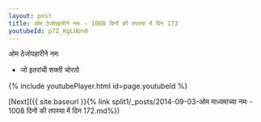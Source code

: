 ```yaml
---
layout: post
title: ओम ठेजोपहारीने नमः - 1008 दिनों की तपस्या में दिन 173
youtubeId: p7Z_KgLUUn0
---
```

 
 
 ओम ठेजोपहारीने नमः  
 
 -  जो इतरांची शक्ती चोरतो 
 
  
 
  
 
 
 
 
 
 


{% include youtubePlayer.html id=page.youtubeId %}
 
[Next]({{ site.baseurl }}{% link  split1/_posts/2014-09-03-ओम माध्यमाच्या नमः - 1008 दिनों की तपस्या में दिन 172.md%})
 
